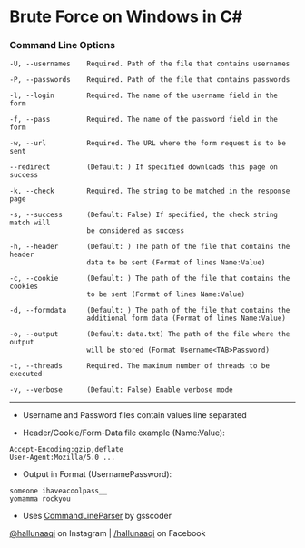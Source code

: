 # Brute Force on Windows in C#

### Command Line Options

  ```
  -U, --usernames    Required. Path of the file that contains usernames

  -P, --passwords    Required. Path of the file that contains passwords

  -l, --login        Required. The name of the username field in the form

  -f, --pass         Required. The name of the password field in the form

  -w, --url          Required. The URL where the form request is to be sent

  --redirect         (Default: ) If specified downloads this page on success

  -k, --check        Required. The string to be matched in the response page

  -s, --success      (Default: False) If specified, the check string match will
                     be considered as success

  -h, --header       (Default: ) The path of the file that contains the header
                     data to be sent (Format of lines Name:Value)

  -c, --cookie       (Default: ) The path of the file that contains the cookies
                     to be sent (Format of lines Name:Value)

  -d, --formdata     (Default: ) The path of the file that contains the
                     additional form data (Format of lines Name:Value)

  -o, --output       (Default: data.txt) The path of the file where the output
                     will be stored (Format Username<TAB>Password)

  -t, --threads      Required. The maximum number of threads to be executed

  -v, --verbose      (Default: False) Enable verbose mode
  ```

---

* Username and Password files contain values line separated

* Header/Cookie/Form-Data file example (Name:Value):

```
Accept-Encoding:gzip,deflate
User-Agent:Mozilla/5.0 ...
```

* Output in Format (Username<TAB>Password):
 
```
someone	ihaveacoolpass__
yomamma	rockyou
```

* Uses [CommandLineParser](http://commandline.codeplex.com/) by gsscoder

[@hallunaaqi](http://www.instagram.com/hallunaaqi) on Instagram | [/hallunaaqi](http://www.facebook.com/hallunaaqi) on Facebook
